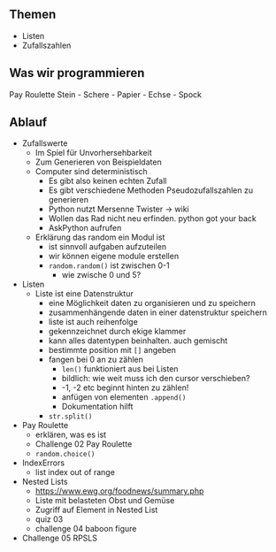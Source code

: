 ## Themen 
* Listen
* Zufallszahlen


## Was wir programmieren
Pay Roulette 
Stein - Schere - Papier - Echse - Spock

## Ablauf
* Zufallswerte
  * Im Spiel für Unvorhersehbarkeit
  * Zum Generieren von Beispieldaten
  * Computer sind deterministisch
    * Es gibt also keinen echten Zufall
    * Es gibt verschiedene Methoden Pseudozufallszahlen zu generieren
    * Python nutzt Mersenne Twister -> wiki
    * Wollen das Rad nicht neu erfinden. python got your back
    * AskPython aufrufen
  * Erklärung das random ein Modul ist
    * ist sinnvoll aufgaben aufzuteilen
    * wir können eigene module erstellen
    * `random.random()` ist zwischen 0-1
      * wie zwische 0 und 5?
* Listen
  * Liste  ist eine Datenstruktur
    * eine Möglichkeit daten zu organisieren und zu speichern
    * zusammenhängende daten in einer datenstruktur speichern
    * liste ist auch reihenfolge
    * gekennzeichnet durch ekige klammer
    * kann alles datentypen beinhalten. auch gemischt
    * bestimmte position mit `[]` angeben
    * fangen bei 0 an zu zählen
      * `len()` funktioniert aus bei Listen 
      * bildlich: wie weit muss ich den cursor verschieben?
      *  -1, -2 etc beginnt hinten zu zählen!
      * anfügen von elementen `.append()`
      * Dokumentation hilft
    * `str.split()`
* Pay Roulette
  * erklären, was es ist
  * Challenge 02 Pay Roulette
  * `random.choice()`
* IndexErrors
  * list index out of range
* Nested Lists
  * https://www.ewg.org/foodnews/summary.php
  * Liste mit belasteten Obst und Gemüse
  * Zugriff auf Element in Nested List
  * quiz 03
  * challenge 04 baboon figure
* Challenge 05 RPSLS
